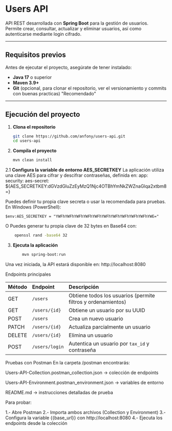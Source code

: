 # Users API
API REST desarrollada con **Spring Boot** para la gestión de usuarios.  
Permite crear, consultar, actualizar y eliminar usuarios, así como autenticarse mediante login cifrado.

---

## Requisitos previos

Antes de ejecutar el proyecto, asegúrate de tener instalado:

- **Java 17** o superior  
- **Maven 3.9+**  
- **Git** (opcional, para clonar el repositorio, ver el versionamiento y commits con buenas practicas) "Recomendado"

---

## Ejecución del proyecto

1. **Clona el repositorio**
   ```bash
   git clone https://github.com/anfony/users-api.git
   cd users-api

2. **Compila el proyecto**
     ``` bash
     mvn clean install
2.1 **Configura la variable de entorno AES_SECRETKEY**
La aplicación utiliza una clave AES para cifrar y descifrar contraseñas, definida en:
    app:
      security:
        aes-secret: ${AES_SECRETKEY:dGVzdGluZzEyMzQ1Njc4OTBhYmNkZWZnaGlqa2xtbm8=}
        
Puedes definir tu propia clave secreta o usar la recomendada para pruebas.
En Windows (PowerShell):
```
$env:AES_SECRETKEY = "YWFhYWFhYWFhYWFhYWFhYWFhYWFhYWFhYWFhYWFhYWE="
```
O Puedes generar tu propia clave de 32 bytes en Base64 con:
``` bash
    openssl rand -base64 32
```

3. **Ejecuta la aplicación**
    ``` bash
        mvn spring-boot:run
Una vez iniciada, la API estará disponible en: http://localhost:8080

Endpoints principales

| Método | Endpoint       | Descripción                                                  |
| :----- | :------------- | :----------------------------------------------------------- |
| GET    | `/users`       | Obtiene todos los usuarios (permite filtros y ordenamientos) |
| GET    | `/users/{id}`  | Obtiene un usuario por su UUID                               |
| POST   | `/users`       | Crea un nuevo usuario                                        |
| PATCH  | `/users/{id}`  | Actualiza parcialmente un usuario                            |
| DELETE | `/users/{id}`  | Elimina un usuario                                           |
| POST   | `/users/login` | Autentica un usuario por `tax_id` y contraseña               |

Pruebas con Postman
En la carpeta /postman encontrarás:

Users-API-Collection.postman_collection.json -> colección de endpoints

Users-API-Environment.postman_environment.json -> variables de entorno

README.md -> instrucciones detalladas de prueba

Para probar:

1.- Abre Postman
2.- Importa ambos archivos (Collection y Environment)
3.- Configura la variable {{base_url}} con http://localhost:8080
4.- Ejecuta los endpoints desde la colección
